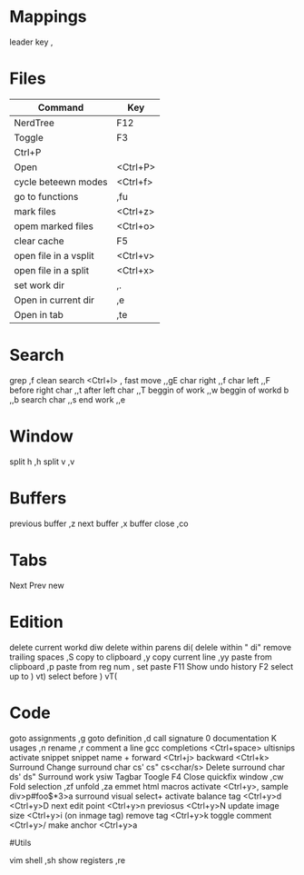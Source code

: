 # Mappings

leader key		,

# Files

|Command				   	|	Key  |
|---------------------------|--------|
|NerdTree				   	| F12    |
|Toggle					   	| F3     |
|Ctrl+P                    	|        |
|	Open					|<Ctrl+P>|
|	cycle beteewn modes		|<Ctrl+f>|
|	go to functions			|,fu|
|	mark files				|<Ctrl+z>|
|	opem marked files		|<Ctrl+o>|
|	clear cache				|F5|
|	open file in a vsplit	|<Ctrl+v>|
|	open file in a split	|<Ctrl+x>|
|set work dir				|,.      |
|Open in current dir		|,e      |
|Open in tab				|,te     |

# Search

grep					,f
clean search			<Ctrl+l> 
						,<space>
fast move				,,gE
	char right			,,f	
	char left			,,F
	before right char	,,t
	after left char		,,T
	beggin of work		,,w
	beggin of workd b	,,b
	search char			,,s
	end work			,,e
						
# Window

split h					,h
split v					,v

# Buffers
previous buffer			,z
next buffer				,x
buffer close			,co

# Tabs
Next					<Tab>
Prev					<S-Tab>
new						<S-t>
	
# Edition

delete current workd	diw
delete within parens	di(
delele within "			di"
remove trailing spaces	,S
copy to clipboard		,y
copy current line		,yy
paste from clipboard	,p
paste from reg num		,<number>
set paste 				F11
Show undo history		F2
select up to )			vt)
select before )			vT(

# Code				

goto assignments		,g
goto definition			,d
call signature			0
documentation			K
usages					,n
rename					,r
comment a line			gcc
completions				<Ctrl+space>
ultisnips
	activate snippet		snippet name + <Tab>
	forward					<Ctrl+j>
	backward				<Ctrl+k>
Surround
	Change surround char	cs'
							cs"
							cs<char/s>
	Delete surround char	ds'
							ds"
	Surround work			ysiw<char>
Tagbar Toogle			F4
Close quickfix window	,cw
Fold selection			,zf
unfold					,za
emmet html macros
	activate			<Ctrl+y>,
	sample				div>p#foo$*3>a
	surround			visual select+ activate
	balance tag			<Ctrl+y>d
						<Ctrl+y>D
	next edit point		<Ctrl+y>n
	previosus			<Ctrl+y>N
	update image size	<Ctrl+y>i (on inmage tag)
	remove tag			<Ctrl+y>k
	toggle comment		<Ctrl+y>/
	make anchor			<Ctrl+y>a

#Utils

vim shell				,sh
show registers			,re

